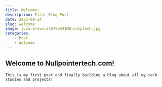 ```yaml
---
title: Welcome!
description: First Blog Post
date: 2022-09-14
slug: welcome
image: luca-bravo-alS7ewQ41M8-unsplash.jpg
categories:
    - Post
    - Welcome
---
```


## Welcome to Nullpointertech.com!
    
    This is my first post and finally building a blog about all my tech studies and projects!

